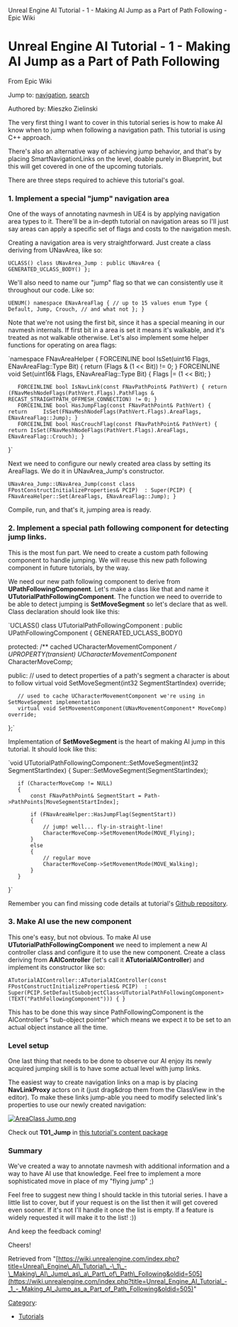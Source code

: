  Unreal Engine AI Tutorial - 1 - Making AI Jump as a Part of Path Following - Epic Wiki             

 

Unreal Engine AI Tutorial - 1 - Making AI Jump as a Part of Path Following
==========================================================================

From Epic Wiki

Jump to: [navigation](#mw-head), [search](#p-search)

Authored by: Mieszko Zielinski

  
The very first thing I want to cover in this tutorial series is how to make AI know when to jump when following a navigation path. This tutorial is using C++ approach.

  

There's also an alternative way of achieving jump behavior, and that's by placing SmartNavigationLinks on the level, doable purely in Blueprint, but this will get covered in one of the upcoming tutorials.

  

There are three steps required to achieve this tutorial's goal.

  

### 1\. Implement a special "jump" navigation area

One of the ways of annotating navmesh in UE4 is by applying navigation area types to it. There'll be a in-depth tutorial on navigation areas so I'll just say areas can apply a specific set of flags and costs to the navigation mesh.

  

Creating a navigation area is very straightforward. Just create a class deriving from UNavArea, like so:

 `UCLASS()
   class UNavArea_Jump : public UNavArea
   {
       GENERATED_UCLASS_BODY()
   };` 

We'll also need to name our "jump" flag so that we can consistently use it throughout our code. Like so:

 `UENUM()
  namespace ENavAreaFlag
  {
      // up to 15 values
      enum Type
      {
          Default,
          Jump,
          Crouch,
          // and what not
      };
  }` 

Note that we're not using the first bit, since it has a special meaning in our navmesh internals. If first bit in a area is set it means it's walkable, and it's treated as not walkable otherwise. Let's also implement some helper functions for operating on area flags:

 `namespace FNavAreaHelper
   {
       FORCEINLINE bool IsSet(uint16 Flags, ENavAreaFlag::Type Bit) { return (Flags & (1 << Bit)) != 0; }
       FORCEINLINE void Set(uint16& Flags, ENavAreaFlag::Type Bit) { Flags |= (1 << Bit); }

       FORCEINLINE bool IsNavLink(const FNavPathPoint& PathVert) { return (FNavMeshNodeFlags(PathVert.Flags).PathFlags & RECAST_STRAIGHTPATH_OFFMESH_CONNECTION) != 0; }
       FORCEINLINE bool HasJumpFlag(const FNavPathPoint& PathVert) { return     IsSet(FNavMeshNodeFlags(PathVert.Flags).AreaFlags, ENavAreaFlag::Jump); }
       FORCEINLINE bool HasCrouchFlag(const FNavPathPoint& PathVert) { return IsSet(FNavMeshNodeFlags(PathVert.Flags).AreaFlags, ENavAreaFlag::Crouch); }
   }` 

Next we need to configure our newly created area class by setting its AreaFlags. We do it in UNavArea\_Jump's constructor.

 `UNavArea_Jump::UNavArea_Jump(const class FPostConstructInitializeProperties& PCIP)
   : Super(PCIP)
   {
       FNavAreaHelper::Set(AreaFlags, ENavAreaFlag::Jump);
   }` 

Compile, run, and that's it, jumping area is ready.

  

### 2\. Implement a special path following component for detecting jump links.

This is the most fun part. We need to create a custom path following component to handle jumping. We will reuse this new path following component in future tutorials, by the way.

  

We need our new path following component to derive from **UPathFollowingComponent**. Let's make a class like that and name it **UTutorialPathFollowingComponent**. The function we need to override to be able to detect jumping is **SetMoveSegment** so let's declare that as well. Class declaration should look like this:

 `UCLASS()
   class UTutorialPathFollowingComponent : public UPathFollowingComponent
   {
       GENERATED_UCLASS_BODY()

   protected:
       /** cached UCharacterMovementComponent */
       UPROPERTY(transient)
       UCharacterMovementComponent* CharacterMoveComp;

   public:
       // used to detect properties of a path's segment a character is about to follow
       virtual void SetMoveSegment(int32 SegmentStartIndex) override;

       // used to cache UCharacterMovementComponent we're using in SetMoveSegment implementation
       virtual void SetMovementComponent(UNavMovementComponent* MoveComp) override;
   };` 

Implementation of **SetMoveSegment** is the heart of making AI jump in this tutorial. It should look like this:

 `void UTutorialPathFollowingComponent::SetMoveSegment(int32 SegmentStartIndex)
   {
       Super::SetMoveSegment(SegmentStartIndex);

       if (CharacterMoveComp != NULL)
       {
           const FNavPathPoint& SegmentStart = Path->PathPoints[MoveSegmentStartIndex];

           if (FNavAreaHelper::HasJumpFlag(SegmentStart))
           {
               // jump! well... fly-in-straight-line!
               CharacterMoveComp->SetMovementMode(MOVE_Flying);
           }
           else
           {
               // regular move
               CharacterMoveComp->SetMovementMode(MOVE_Walking);
           }
       }
   }` 

Remember you can find missing code details at tutorial's [Github repository](https://github.com/MieszkoZ/AITutorialCPP/commit/99450d6cc742f8cfe164c585f8b9c59b41208b03).

  

### 3\. Make AI use the new component

This one's easy, but not obvious. To make AI use **UTutorialPathFollowingComponent** we need to implement a new AI controller class and configure it to use the new component. Create a class deriving from **AAIController** (let's call it **ATutorialAIController**) and implement its constructor like so:

 `ATutorialAIController::ATutorialAIController(const FPostConstructInitializeProperties& PCIP)
   : Super(PCIP.SetDefaultSubobjectClass<UTutorialPathFollowingComponent>(TEXT("PathFollowingComponent")))
   {
   }` 

This has to be done this way since PathFollowingComponent is the AIController's "sub-object pointer" which means we expect it to be set to an actual object instance all the time.

  

### Level setup

One last thing that needs to be done to observe our AI enjoy its newly acquired jumping skill is to have some actual level with jump links.

  

The easiest way to create navigation links on a map is by placing **NavLinkProxy** actors on it (just drag&drop them from the ClassView in the editor). To make these links jump-able you need to modify selected link's properties to use our newly created navigation:

[![AreaClass Jump.png](https://d26ilriwvtzlb.cloudfront.net/7/78/AreaClass_Jump.png)](/index.php?title=File:AreaClass_Jump.png)

Check out **T01\_Jump** in [this tutorial's content package](http://miechu.nazwa.pl/aitutorial_joomla/repo/AITutorial01_Jump.zip)  

### Summary

  
We've created a way to annotate navmesh with additional information and a way to have AI use that knowledge. Feel free to implement a more sophisticated move in place of my "flying jump" ;)

  

Feel free to suggest new thing I should tackle in this tutorial series. I have a little list to cover, but if your request is on the list then it will get covered even sooner. If it's not I'll handle it once the list is empty. If a feature is widely requested it will make it to the list! :))

  

And keep the feedback coming!

  
Cheers!

Retrieved from "[https://wiki.unrealengine.com/index.php?title=Unreal\_Engine\_AI\_Tutorial\_-\_1\_-\_Making\_AI\_Jump\_as\_a\_Part\_of\_Path\_Following&oldid=505](https://wiki.unrealengine.com/index.php?title=Unreal_Engine_AI_Tutorial_-_1_-_Making_AI_Jump_as_a_Part_of_Path_Following&oldid=505)"

[Category](/index.php?title=Special:Categories "Special:Categories"):

*   [Tutorials](/index.php?title=Category:Tutorials&action=edit&redlink=1 "Category:Tutorials (page does not exist)")